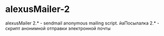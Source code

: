 # alexusMailer-2
alexusMailer 2.* - sendmail anonymous mailing script. йаПосылалка 2.* - скрипт анонимной отправки электронной почты
